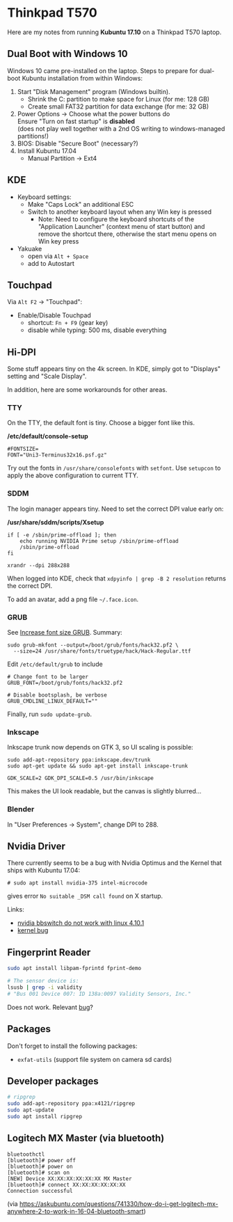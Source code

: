 # Thinkpad T570

Here are my notes from running **Kubuntu 17.10** on a Thinkpad T570 laptop.

## Dual Boot with Windows 10

Windows 10 came pre-installed on the laptop.
Steps to prepare for dual-boot Kubuntu installation from within Windows:

1. Start "Disk Management" program (Windows builtin).
   - Shrink the C: partition to make space for Linux (for me: 128 GB)
   - Create small FAT32 partition for data exchange (for me: 32 GB)
2. Power Options -> Choose what the power buttons do  
   Ensure "Turn on fast startup" is **disabled**  
   (does not play well together with a 2nd OS writing to windows-managed
   partitions!)
3. BIOS: Disable "Secure Boot" (necessary?)
4. Install Kubuntu 17.04
   - Manual Partition -> Ext4

## KDE

- Keyboard settings:
  - Make "Caps Lock" an additional ESC
  - Switch to another keyboard layout when any Win key is pressed
    - Note: Need to configure the keyboard shortcuts of the "Application
      Launcher" (context menu of start button) and remove the shortcut
      there, otherwise the start menu opens on Win key press
- Yakuake
  - open via `Alt + Space`
  - add to Autostart

## Touchpad

Via `Alt F2` -> "Touchpad":
- Enable/Disable Touchpad
  - shortcut: `Fn + F9` (gear key)
  - disable while typing: 500 ms, disable everything

## Hi-DPI

Some stuff appears tiny on the 4k screen.
In KDE, simply got to "Displays" setting and "Scale Display".

In addition, here are some workarounds for other areas.

### TTY

On the TTY, the default font is tiny. Choose a bigger font like this.

**/etc/default/console-setup**  
```
#FONTSIZE=
FONT="Uni3-Terminus32x16.psf.gz"
```

Try out the fonts in `/usr/share/consolefonts` with `setfont`.
Use `setupcon` to apply the above configuration to current TTY.

### SDDM

The login manager appears tiny. Need to set the correct DPI value
early on:

**/usr/share/sddm/scripts/Xsetup**
```
if [ -e /sbin/prime-offload ]; then
    echo running NVIDIA Prime setup /sbin/prime-offload
    /sbin/prime-offload
fi

xrandr --dpi 288x288
```

When logged into KDE, check that `xdpyinfo | grep -B 2 resolution`
returns the correct DPI.

To add an avatar, add a png file `~/.face.icon`.

### GRUB

See [Increase font size GRUB](http://blog.wxm.be/2014/08/29/increase-font-in-grub-for-high-dpi.html).
Summary:

```
sudo grub-mkfont --output=/boot/grub/fonts/hack32.pf2 \
  --size=24 /usr/share/fonts/truetype/hack/Hack-Regular.ttf
```

Edit `/etc/default/grub` to include
```
# Change font to be larger
GRUB_FONT=/boot/grub/fonts/hack32.pf2

# Disable bootsplash, be verbose
GRUB_CMDLINE_LINUX_DEFAULT=""
```

Finally, run `sudo update-grub`.

### Inkscape

Inkscape trunk now depends on GTK 3, so UI scaling is possible:
```
sudo add-apt-repository ppa:inkscape.dev/trunk
sudo apt-get update && sudo apt-get install inkscape-trunk

GDK_SCALE=2 GDK_DPI_SCALE=0.5 /usr/bin/inkscape
```

This makes the UI look readable, but the canvas is slightly blurred...

### Blender

In "User Preferences -> System", change DPI to 288.

## Nvidia Driver

There currently seems to be a bug with Nvidia Optimus and the Kernel that
ships with Kubuntu 17.04:
```
# sudo apt install nvidia-375 intel-microcode
```
gives error `No suitable _DSM call found` on X startup.

Links:
- [nvidia bbswitch do not work with linux 4.10.1](https://bugs.archlinux.org/task/53105)
- [kernel bug](https://bugzilla.kernel.org/show_bug.cgi?id=194889)

## Fingerprint Reader

```bash
sudo apt install libpam-fprintd fprint-demo

# The sensor device is:
lsusb | grep -i validity
# "Bus 001 Device 007: ID 138a:0097 Validity Sensors, Inc."

```

Does not work. Relevant [bug](https://bugs.freedesktop.org/show_bug.cgi?id=94536)?

## Packages

Don't forget to install the following packages:
- `exfat-utils` (support file system on camera sd cards)

## Developer packages

```bash
# ripgrep
sudo add-apt-repository ppa:x4121/ripgrep 
sudo apt-update
sudo apt install ripgrep
```

## Logitech MX Master (via bluetooth)

```
bluetoothctl
[bluetooth]# power off
[bluetooth]# power on
[bluetooth]# scan on
[NEW] Device XX:XX:XX:XX:XX:XX MX Master
[bluetooth]# connect XX:XX:XX:XX:XX:XX
Connection successful
```
(via https://askubuntu.com/questions/741330/how-do-i-get-logitech-mx-anywhere-2-to-work-in-16-04-bluetooth-smart)
